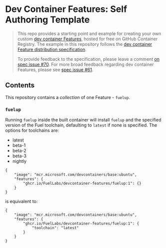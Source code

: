 # Dev Container Features: Self Authoring Template

> This repo provides a starting point and example for creating your own custom [dev container Features](https://containers.dev/implementors/features/), hosted for free on GitHub Container Registry.  The example in this repository follows the [dev container Feature distribution specification](https://containers.dev/implementors/features-distribution/).  
>
> To provide feedback to the specification, please leave a comment [on spec issue #70](https://github.com/devcontainers/spec/issues/70). For more broad feedback regarding dev container Features, please see [spec issue #61](https://github.com/devcontainers/spec/issues/61).

## Contents

This repository contains a _collection_ of one Feature - `fuelup`.

### `fuelup`

Running `fuelup` inside the built container will install `fuelup` and the specified version of the Fuel toolchain, defaulting to `latest` if none is specified. The options for toolchains are:

- latest
- beta-1
- beta-2
- beta-3
- nightly

```jsonc
{
    "image": "mcr.microsoft.com/devcontainers/base:ubuntu",
    "features": {
        "ghcr.io/FuelLabs/devcontainer-features/fuelup:1": {}
    }
}
```

is equivalent to:

```jsonc
{
    "image": "mcr.microsoft.com/devcontainers/base:ubuntu",
    "features": {
        "ghcr.io/FuelLabs/devcontainer-features/fuelup:1": {
            "toolchain": "latest"
        }
    }
}
```